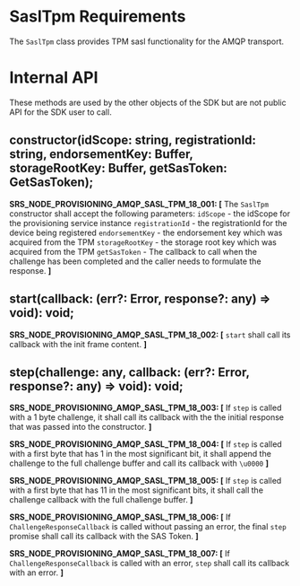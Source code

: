 # SaslTpm Requirements

The `SaslTpm` class provides TPM sasl functionality for the AMQP transport.

# Internal API

These methods are used by the other objects of the SDK but are not public API for the SDK user to call.

## constructor(idScope: string, registrationId: string, endorsementKey: Buffer, storageRootKey: Buffer, getSasToken: GetSasToken);

**SRS_NODE_PROVISIONING_AMQP_SASL_TPM_18_001: [** The `SaslTpm` constructor shall accept the following parameters:
  `idScope` - the idScope for the provisioning service instance
  `registrationId` - the registrationId for the device being registered
  `endorsementKey` - the endorsement key which was acquired from the TPM
  `storageRootKey` - the storage root key which was acquired from the TPM
  `getSasToken` - The callback to call when the challenge has been completed and the caller needs to formulate the response. **]**


## start(callback: (err?: Error, response?: any) => void): void;

**SRS_NODE_PROVISIONING_AMQP_SASL_TPM_18_002: [** `start` shall call its callback with the init frame content. **]**

## step(challenge: any, callback: (err?: Error, response?: any) => void): void;

**SRS_NODE_PROVISIONING_AMQP_SASL_TPM_18_003: [** If `step` is called with a 1 byte challenge, it shall call its callback with the the initial response that was passed into the constructor. **]**

**SRS_NODE_PROVISIONING_AMQP_SASL_TPM_18_004: [** If `step` is called with a first byte that has 1 in the most significant bit, it shall append the challenge to the full challenge buffer and call its callback with `\u0000` **]**

**SRS_NODE_PROVISIONING_AMQP_SASL_TPM_18_005: [** If `step` is called with a first byte that has 11 in the most significant bits, it shall call the challenge callback with the full challenge buffer. **]**

**SRS_NODE_PROVISIONING_AMQP_SASL_TPM_18_006: [** If `ChallengeResponseCallback` is called without passing an error, the final `step` promise shall call its callback with the SAS Token. **]**

**SRS_NODE_PROVISIONING_AMQP_SASL_TPM_18_007: [** If `ChallengeResponseCallback` is called with an error, `step` shall call its callback with an error. **]**

